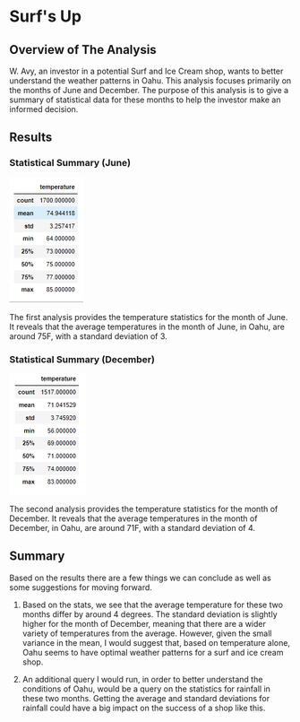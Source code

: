 # Surf's Up

## Overview of The Analysis

W. Avy, an investor in a potential Surf and Ice Cream shop, wants to better understand the weather patterns in Oahu. This analysis focuses primarily on the months of June and December. The purpose of this analysis is to give a summary of statistical data for these months to help the investor make an informed decision. 

## Results

### Statistical Summary (June)

![june_stats](analysis/june_stats.png)

The first analysis provides the temperature statistics for the month of June. It reveals that the average temperatures in the month of June, in Oahu, are around 75F, with a standard deviation of 3.

### Statistical Summary (December)

![dec_stats](analysis/dec_stats.png)

The second analysis provides the temperature statistics for the month of December. It reveals that the average temperatures in the month of December, in Oahu, are around 71F, with a standard deviation of 4.

## Summary

Based on the results there are a few things we can conclude as well as some suggestions for moving forward.

1. Based on the stats, we see that the average temperature for these two months differ by around 4 degrees. The standard deviation is slightly higher for the month of December, meaning that there are a wider variety of temperatures from the average. However, given the small variance in the mean, I would suggest that, based on temperature alone, Oahu seems to have optimal weather patterns for a surf and ice cream shop.

2. An additional query I would run, in order to better understand the conditions of Oahu, would be a query on the statistics for rainfall in these two months. Getting the average and standard deviations for rainfall could have a big impact on the success of a shop like this.